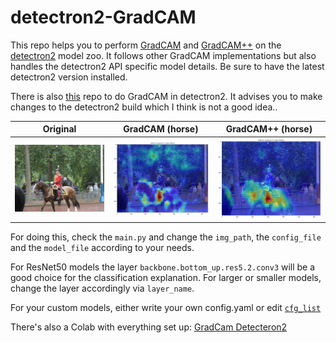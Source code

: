 # detectron2-GradCAM
This repo helps you to perform [GradCAM](https://arxiv.org/abs/1610.02391) and [GradCAM++](https://arxiv.org/abs/1710.11063) on the [detectron2](https://github.com/facebookresearch/detectron2) model zoo. It follows other GradCAM implementations but also handles the detectron2 API specific model details. Be sure to have the latest detectron2 version installed.

There is also [this](https://github.com/yizt/Grad-CAM.pytorch) repo to do GradCAM in detectron2. It advises you to make changes to the detectron2 build which I think is not a good idea..

| Original        | GradCAM (horse)           | GradCAM++  (horse)           |
| ------------- |:-------------:| :-------------:|
| <img src="https://github.com/alexriedel1/detectron2-GradCAM/blob/main/img/input.jpg" alt="drawing" width="400"/>| <img src="https://github.com/alexriedel1/detectron2-GradCAM/blob/main/img/grad_cam.png" alt="drawing" width="400"/> | <img src="https://github.com/alexriedel1/detectron2-GradCAM/blob/main/img/grad_cam++.png" alt="drawing" width="400"/> |


For doing this, check the `main.py` and change the `img_path`, the `config_file` and the `model_file` according to your needs.

For ResNet50 models the layer `backbone.bottom_up.res5.2.conv3` will be a good choice for the classification explanation. For larger or smaller models, change the layer accordingly via `layer_name`.


For your custom models, either write your own config.yaml or edit [`cfg_list`](https://github.com/alexriedel1/detectron2-GradCAM/blob/main/main.py#L15)


There's also a Colab with everything set up: [GradCam Detecteron2](https://colab.research.google.com/drive/15GN0juUurMPCDHA3tGp6nJ4mxUiSHknZ)
